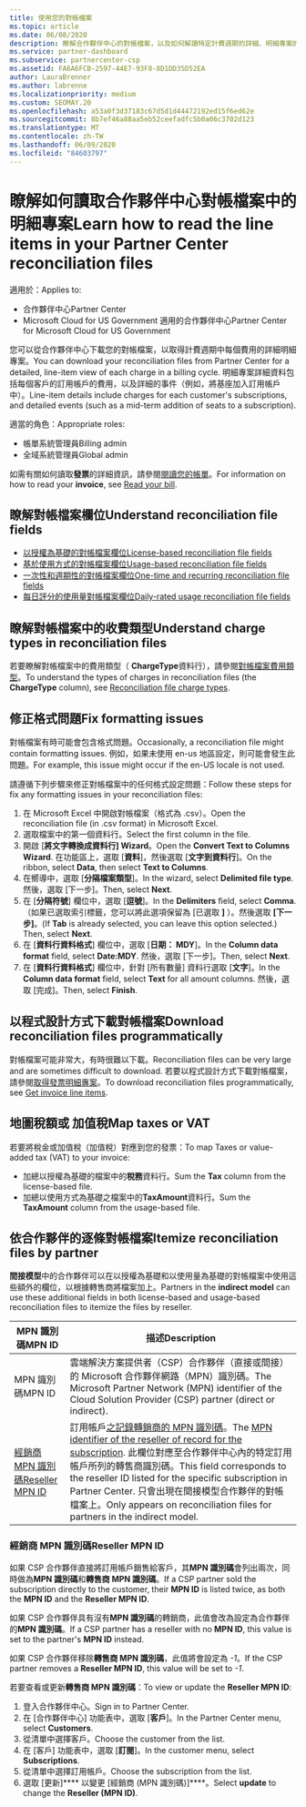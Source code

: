 ```yaml
---
title: 使用您的對帳檔案
ms.topic: article
ms.date: 06/08/2020
description: 瞭解合作夥伴中心的對帳檔案，以及如何解讀特定計費週期的詳細、明細專案的費用觀點。
ms.service: partner-dashboard
ms.subservice: partnercenter-csp
ms.assetid: FA6A6FCB-2597-44E7-93F8-8D1DD35D52EA
author: LauraBrenner
ms.author: labrenne
ms.localizationpriority: medium
ms.custom: SEOMAY.20
ms.openlocfilehash: a53a0f3d37183c67d5d1d44472192ed15f6ed62e
ms.sourcegitcommit: 8b7ef46a88aa5eb52ceefadfc5b0a06c3702d123
ms.translationtype: MT
ms.contentlocale: zh-TW
ms.lasthandoff: 06/09/2020
ms.locfileid: "84603797"
---
```

# <a name="learn-how-to-read-the-line-items-in-your-partner-center-reconciliation-files"></a><span data-ttu-id="a35e3-103">瞭解如何讀取合作夥伴中心對帳檔案中的明細專案</span><span class="sxs-lookup"><span data-stu-id="a35e3-103">Learn how to read the line items in your Partner Center reconciliation files</span></span>

<span data-ttu-id="a35e3-104">適用於：</span><span class="sxs-lookup"><span data-stu-id="a35e3-104">Applies to:</span></span>

- <span data-ttu-id="a35e3-105">合作夥伴中心</span><span class="sxs-lookup"><span data-stu-id="a35e3-105">Partner Center</span></span>
- <span data-ttu-id="a35e3-106">Microsoft Cloud for US Government 適用的合作夥伴中心</span><span class="sxs-lookup"><span data-stu-id="a35e3-106">Partner Center for Microsoft Cloud for US Government</span></span>

<span data-ttu-id="a35e3-107">您可以從合作夥伴中心下載您的對帳檔案，以取得計費週期中每個費用的詳細明細專案。</span><span class="sxs-lookup"><span data-stu-id="a35e3-107">You can download your reconciliation files from Partner Center for a detailed, line-item view of each charge in a billing cycle.</span></span> <span data-ttu-id="a35e3-108">明細專案詳細資料包括每個客戶的訂用帳戶的費用，以及詳細的事件（例如，將基座加入訂用帳戶中）。</span><span class="sxs-lookup"><span data-stu-id="a35e3-108">Line-item details include charges for each customer's subscriptions, and detailed events (such as a mid-term addition of seats to a subscription).</span></span>

<span data-ttu-id="a35e3-109">適當的角色：</span><span class="sxs-lookup"><span data-stu-id="a35e3-109">Appropriate roles:</span></span>

- <span data-ttu-id="a35e3-110">帳單系統管理員</span><span class="sxs-lookup"><span data-stu-id="a35e3-110">Billing admin</span></span>
- <span data-ttu-id="a35e3-111">全域系統管理員</span><span class="sxs-lookup"><span data-stu-id="a35e3-111">Global admin</span></span>

<span data-ttu-id="a35e3-112">如需有關如何讀取**發票**的詳細資訊，請參閱[閱讀您的帳單](read-your-bill.md)。</span><span class="sxs-lookup"><span data-stu-id="a35e3-112">For information on how to read your **invoice**, see [Read your bill](read-your-bill.md).</span></span>

## <a name="understand-reconciliation-file-fields"></a><span data-ttu-id="a35e3-113">瞭解對帳檔案欄位</span><span class="sxs-lookup"><span data-stu-id="a35e3-113">Understand reconciliation file fields</span></span>

- [<span data-ttu-id="a35e3-114">以授權為基礎的對帳檔案欄位</span><span class="sxs-lookup"><span data-stu-id="a35e3-114">License-based reconciliation file fields</span></span>](license-based-recon-files.md)
- [<span data-ttu-id="a35e3-115">基於使用方式的對帳檔案欄位</span><span class="sxs-lookup"><span data-stu-id="a35e3-115">Usage-based reconciliation file fields</span></span>](usage-based-recon-files.md)
- [<span data-ttu-id="a35e3-116">一次性和週期性的對帳檔案欄位</span><span class="sxs-lookup"><span data-stu-id="a35e3-116">One-time and recurring reconciliation file fields</span></span>](one-time-recurring-recon-files.md)
- [<span data-ttu-id="a35e3-117">每日評分的使用量對帳檔案欄位</span><span class="sxs-lookup"><span data-stu-id="a35e3-117">Daily-rated usage reconciliation file fields</span></span>](daily-rated-usage-recon-files.md)

## <a name="understand-charge-types-in-reconciliation-files"></a><span data-ttu-id="a35e3-118">瞭解對帳檔案中的收費類型</span><span class="sxs-lookup"><span data-stu-id="a35e3-118">Understand charge types in reconciliation files</span></span>

<span data-ttu-id="a35e3-119">若要瞭解對帳檔案中的費用類型（ **ChargeType**資料行），請參閱[對帳檔案費用類型](recon-file-charge-types.md)。</span><span class="sxs-lookup"><span data-stu-id="a35e3-119">To understand the types of charges in reconciliation files (the **ChargeType** column), see [Reconciliation file charge types](recon-file-charge-types.md).</span></span>

## <a name="fix-formatting-issues"></a><span data-ttu-id="a35e3-120">修正格式問題</span><span class="sxs-lookup"><span data-stu-id="a35e3-120">Fix formatting issues</span></span>

<span data-ttu-id="a35e3-121">對帳檔案有時可能會包含格式問題。</span><span class="sxs-lookup"><span data-stu-id="a35e3-121">Occasionally, a reconciliation file might contain formatting issues.</span></span> <span data-ttu-id="a35e3-122">例如，如果未使用 en-us 地區設定，則可能會發生此問題。</span><span class="sxs-lookup"><span data-stu-id="a35e3-122">For example, this issue might occur if the en-US locale is not used.</span></span>

<span data-ttu-id="a35e3-123">請遵循下列步驟來修正對帳檔案中的任何格式設定問題：</span><span class="sxs-lookup"><span data-stu-id="a35e3-123">Follow these steps for fix any formatting issues in your reconciliation files:</span></span>

1. <span data-ttu-id="a35e3-124">在 Microsoft Excel 中開啟對帳檔案（格式為 .csv）。</span><span class="sxs-lookup"><span data-stu-id="a35e3-124">Open the reconciliation file (in .csv format) in Microsoft Excel.</span></span>
2. <span data-ttu-id="a35e3-125">選取檔案中的第一個資料行。</span><span class="sxs-lookup"><span data-stu-id="a35e3-125">Select the first column in the file.</span></span>
3. <span data-ttu-id="a35e3-126">開啟 [**將文字轉換成資料行] Wizard**。</span><span class="sxs-lookup"><span data-stu-id="a35e3-126">Open the **Convert Text to Columns Wizard**.</span></span> <span data-ttu-id="a35e3-127">在功能區上，選取 [**資料**]，然後選取 [**文字到資料行**]。</span><span class="sxs-lookup"><span data-stu-id="a35e3-127">On the ribbon, select **Data**, then select **Text to Columns**.</span></span>
4. <span data-ttu-id="a35e3-128">在嚮導中，選取 [**分隔檔案類型**]。</span><span class="sxs-lookup"><span data-stu-id="a35e3-128">In the wizard, select **Delimited file type**.</span></span> <span data-ttu-id="a35e3-129">然後，選取 [下一步]。</span><span class="sxs-lookup"><span data-stu-id="a35e3-129">Then, select **Next**.</span></span>
5. <span data-ttu-id="a35e3-130">在 [**分隔符號**] 欄位中，選取 [**逗號**]。</span><span class="sxs-lookup"><span data-stu-id="a35e3-130">In the **Delimiters** field, select **Comma**.</span></span> <span data-ttu-id="a35e3-131">（如果已選取索引標籤，您可以將此選項保留為 [已選取 **]** ）。然後選取 **[下一步]**。</span><span class="sxs-lookup"><span data-stu-id="a35e3-131">(If **Tab** is already selected, you can leave this option selected.) Then, select **Next**.</span></span>
6. <span data-ttu-id="a35e3-132">在 [**資料行資料格式**] 欄位中，選取 [**日期： MDY**]。</span><span class="sxs-lookup"><span data-stu-id="a35e3-132">In the **Column data format** field, select **Date:MDY**.</span></span> <span data-ttu-id="a35e3-133">然後，選取 [下一步]。</span><span class="sxs-lookup"><span data-stu-id="a35e3-133">Then, select **Next**.</span></span>
7. <span data-ttu-id="a35e3-134">在 [**資料行資料格式**] 欄位中，針對 [所有數量] 資料行選取 [**文字**]。</span><span class="sxs-lookup"><span data-stu-id="a35e3-134">In the **Column data format** field, select **Text** for all amount columns.</span></span> <span data-ttu-id="a35e3-135">然後，選取 [完成]。</span><span class="sxs-lookup"><span data-stu-id="a35e3-135">Then, select **Finish**.</span></span>

## <a name="download-reconciliation-files-programmatically"></a><span data-ttu-id="a35e3-136">以程式設計方式下載對帳檔案</span><span class="sxs-lookup"><span data-stu-id="a35e3-136">Download reconciliation files programmatically</span></span>

<span data-ttu-id="a35e3-137">對帳檔案可能非常大，有時很難以下載。</span><span class="sxs-lookup"><span data-stu-id="a35e3-137">Reconciliation files can be very large and are sometimes difficult to download.</span></span> <span data-ttu-id="a35e3-138">若要以程式設計方式下載對帳檔案，請參閱[取得發票明細專案](https://docs.microsoft.com/partner-center/develop/get-invoiceline-items)。</span><span class="sxs-lookup"><span data-stu-id="a35e3-138">To download reconciliation files programmatically, see [Get invoice line items](https://docs.microsoft.com/partner-center/develop/get-invoiceline-items).</span></span>

## <a name="map-taxes-or-vat"></a><span data-ttu-id="a35e3-139">地圖稅額或 加值稅</span><span class="sxs-lookup"><span data-stu-id="a35e3-139">Map taxes or VAT</span></span>

<span data-ttu-id="a35e3-140">若要將稅金或加值稅（加值稅）對應到您的發票：</span><span class="sxs-lookup"><span data-stu-id="a35e3-140">To map Taxes or value-added tax (VAT) to your invoice:</span></span>

- <span data-ttu-id="a35e3-141">加總以授權為基礎的檔案中的**稅務**資料行。</span><span class="sxs-lookup"><span data-stu-id="a35e3-141">Sum the **Tax** column from the license-based file.</span></span>
- <span data-ttu-id="a35e3-142">加總以使用方式為基礎之檔案中的**TaxAmount**資料行。</span><span class="sxs-lookup"><span data-stu-id="a35e3-142">Sum the **TaxAmount** column from the usage-based file.</span></span>

## <a name="itemize-reconciliation-files-by-partner"></a><span data-ttu-id="a35e3-143">依合作夥伴的逐條對帳檔案</span><span class="sxs-lookup"><span data-stu-id="a35e3-143">Itemize reconciliation files by partner</span></span>

<span data-ttu-id="a35e3-144">**間接模型**中的合作夥伴可以在以授權為基礎和以使用量為基礎的對帳檔案中使用這些額外的欄位，以根據轉售商將檔案加上。</span><span class="sxs-lookup"><span data-stu-id="a35e3-144">Partners in the **indirect model** can use these additional fields in both license-based and usage-based reconciliation files to itemize the files by reseller.</span></span>

| <span data-ttu-id="a35e3-145">MPN 識別碼</span><span class="sxs-lookup"><span data-stu-id="a35e3-145">MPN ID</span></span> | <span data-ttu-id="a35e3-146">描述</span><span class="sxs-lookup"><span data-stu-id="a35e3-146">Description</span></span> |
| ------ | ----------- |
| <span data-ttu-id="a35e3-147">MPN 識別碼</span><span class="sxs-lookup"><span data-stu-id="a35e3-147">MPN ID</span></span> | <span data-ttu-id="a35e3-148">雲端解決方案提供者（CSP）合作夥伴（直接或間接）的 Microsoft 合作夥伴網路（MPN）識別碼。</span><span class="sxs-lookup"><span data-stu-id="a35e3-148">The Microsoft Partner Network (MPN) identifier of the Cloud Solution Provider (CSP) partner (direct or indirect).</span></span> |
| [<span data-ttu-id="a35e3-149">經銷商 MPN 識別碼</span><span class="sxs-lookup"><span data-stu-id="a35e3-149">Reseller MPN ID</span></span>](#reseller-mpn-id) | <span data-ttu-id="a35e3-150">訂用帳戶[之記錄轉銷商的 MPN 識別碼](#reseller-mpn-id)。</span><span class="sxs-lookup"><span data-stu-id="a35e3-150">The [MPN identifier of the reseller of record for the subscription](#reseller-mpn-id).</span></span> <span data-ttu-id="a35e3-151">此欄位對應至合作夥伴中心內的特定訂用帳戶所列的轉售商識別碼。</span><span class="sxs-lookup"><span data-stu-id="a35e3-151">This field corresponds to the reseller ID listed for the specific subscription in Partner Center.</span></span> <span data-ttu-id="a35e3-152">只會出現在間接模型合作夥伴的對帳檔案上。</span><span class="sxs-lookup"><span data-stu-id="a35e3-152">Only appears on reconciliation files for partners in the indirect model.</span></span> |

### <a name="reseller-mpn-id"></a><span data-ttu-id="a35e3-153">經銷商 MPN 識別碼</span><span class="sxs-lookup"><span data-stu-id="a35e3-153">Reseller MPN ID</span></span>

<span data-ttu-id="a35e3-154">如果 CSP 合作夥伴直接將訂用帳戶銷售給客戶，其**MPN 識別碼**會列出兩次，同時做為**MPN 識別碼**和**轉售商 MPN 識別碼**。</span><span class="sxs-lookup"><span data-stu-id="a35e3-154">If a CSP partner sold the subscription directly to the customer, their **MPN ID** is listed twice, as both the **MPN ID** and the **Reseller MPN ID**.</span></span>

<span data-ttu-id="a35e3-155">如果 CSP 合作夥伴具有沒有**MPN 識別碼**的轉銷商，此值會改為設定為合作夥伴的**MPN 識別碼**。</span><span class="sxs-lookup"><span data-stu-id="a35e3-155">If a CSP partner has a reseller with no **MPN ID**, this value is set to the partner's **MPN ID** instead.</span></span>

<span data-ttu-id="a35e3-156">如果 CSP 合作夥伴移除**轉售商 MPN 識別碼**，此值將會設定為 *-1*。</span><span class="sxs-lookup"><span data-stu-id="a35e3-156">If the CSP partner removes a **Reseller MPN ID**, this value will be set to *-1*.</span></span>

<span data-ttu-id="a35e3-157">若要查看或更新**轉售商 MPN 識別碼**：</span><span class="sxs-lookup"><span data-stu-id="a35e3-157">To view or update the **Reseller MPN ID**:</span></span>

1. <span data-ttu-id="a35e3-158">登入合作夥伴中心。</span><span class="sxs-lookup"><span data-stu-id="a35e3-158">Sign in to Partner Center.</span></span>
2. <span data-ttu-id="a35e3-159">在 [合作夥伴中心] 功能表中，選取 [**客戶**]。</span><span class="sxs-lookup"><span data-stu-id="a35e3-159">In the Partner Center menu, select **Customers**.</span></span>
3. <span data-ttu-id="a35e3-160">從清單中選擇客戶。</span><span class="sxs-lookup"><span data-stu-id="a35e3-160">Choose the customer from the list.</span></span>
4. <span data-ttu-id="a35e3-161">在 [客戶] 功能表中，選取 [**訂閱**]。</span><span class="sxs-lookup"><span data-stu-id="a35e3-161">In the customer menu, select **Subscriptions**.</span></span>
5. <span data-ttu-id="a35e3-162">從清單中選擇訂用帳戶。</span><span class="sxs-lookup"><span data-stu-id="a35e3-162">Choose the subscription from the list.</span></span>
6. <span data-ttu-id="a35e3-163">選取 \[更新\]\*\*\*\* 以變更 \[經銷商 (MPN 識別碼)\]\*\*\*\*。</span><span class="sxs-lookup"><span data-stu-id="a35e3-163">Select **update** to change the **Reseller (MPN ID)**.</span></span>
